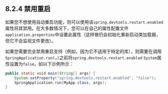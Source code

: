 <h2>8.2.4 禁用重启</h2>

如果您不想使用自动重启功能，则可以使用该```spring.devtools.restart.enabled```属性将其禁用。在大多数情况下，您可以在自己的属性配置文件```application.properties```中设置此属性（这样做仍会初始化重新启动类加载器，但它不会监视文件更改）。


如果您需要完全禁用重启支持（例如，因为它不适用于特定的库），则需要在调用```SpringApplication.run(…​)```之前将```spring.devtools.restart.enabled``` ```System```属性设置为```false```，如以下示例所示： 


```java
public static void main(String[] args) {
    System.setProperty("spring.devtools.restart.enabled", "false");
    SpringApplication.run(MyApp.class, args);
}
```